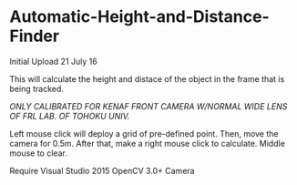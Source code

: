 # Automatic-Height-and-Distance-Finder
Initial Upload 21 July 16

This will calculate the height and distace of the object in the frame that is being tracked.

*ONLY CALIBRATED FOR KENAF FRONT CAMERA W/NORMAL WIDE LENS OF FRL LAB. OF TOHOKU UNIV.*

Left mouse click will deploy a grid of pre-defined point. Then, move the camera for 0.5m.
After that, make a right mouse click to calculate.
Middle mouse to clear.

Require
Visual Studio 2015
OpenCV 3.0+
Camera
